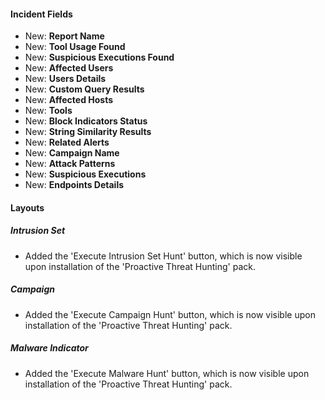 
#### Incident Fields

- New: **Report Name**
- New: **Tool Usage Found**
- New: **Suspicious Executions Found**
- New: **Affected Users**
- New: **Users Details**
- New: **Custom Query Results**
- New: **Affected Hosts**
- New: **Tools**
- New: **Block Indicators Status**
- New: **String Similarity Results**
- New: **Related Alerts**
- New: **Campaign Name**
- New: **Attack Patterns**
- New: **Suspicious Executions**
- New: **Endpoints Details**

#### Layouts

##### Intrusion Set

- Added the 'Execute Intrusion Set Hunt' button, which is now visible upon installation of the 'Proactive Threat Hunting' pack.
##### Campaign

- Added the 'Execute Campaign Hunt' button, which is now visible upon installation of the 'Proactive Threat Hunting' pack.
##### Malware Indicator

- Added the 'Execute Malware Hunt' button, which is now visible upon installation of the 'Proactive Threat Hunting' pack.
